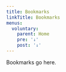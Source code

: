 ```yaml
---
title: Bookmarks
linkTitle: Bookmarks
menus:
  voluntary:
    parent: Home
    pre: '↓'
    post: '↓'
---
```

Bookmarks go here.
